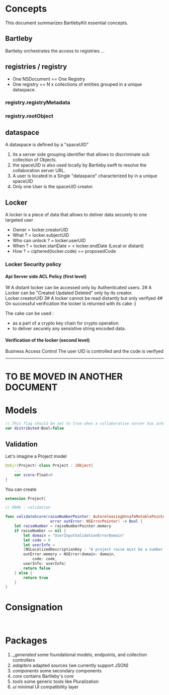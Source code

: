 # Concepts
This document summarizes BartlebyKit essential concepts. 

## Bartleby
Bartleby orchestrates the access to registries ... 

## registries / registry

+ One NSDocument == One Registry 
+ One registry == N x collections of entities grouped in a unique dataspace.

### registry.registryMetadata

### registry.rootObject

## dataspace

A dataspace is defined by a "spaceUID" 
1. Its a server side grouping identifier that allows to discriminate sub collection of Objects. 
2. the spaceUID is also used locally by Bartleby.swift to resolve the collaboration server URL.
3. A user is located in a Single "dataspace" characterized by in a unique spaceUID
4. Only one User is the spaceUID creator.

## Locker 

A locker is a piece of data that allows to deliver data securely to one targeted user

- Owner = locker.creatorUID
- What ? = locker.subjectUID
- Who can unlock ? = locker.userUID
- When ? = locker.startDate > < locker.endDate (Local or distant)
- How ? = ciphered(locker.code) == proposedCode

### Locker Security policy 

#### Api Server side ACL Policy (first level)

1# A distant locker can be accessed only by Authenticated users.
2# A Locker can be "Created Updated Deleted" only by its creator. Locker.creatorUID
3# A locker cannot be read distantly but only verifyed
4# On successful verification the locker is returned with its cake :)

The cake can be used : 
+ as a part of a crypto key chain for crypto operation
+ to deliver securely any sensistive string encoded data.

#### Verification of the locker (second level)

Business Access Control
The user UID is controlled and the code is verifyed

-----

# TO BE MOVED IN ANOTHER DOCUMENT 

# Models #

```swift 
// This flag should be set to true when a collaborative server has acknowledge the object creation
var distributed:Bool=false
```

## Validation ##

Let's imagine a Project model

```swift
@objc(Project) class Project : JObject{
    ...
    var score:Float=0
}
```

You can create 

```swift
extension Project{

// MARK : validation

func validateScore(raiseNumberPointer: AutoreleasingUnsafeMutablePointer<NSNumber?>,
                    error outError: NSErrorPointer) -> Bool {
    let raiseNumber = raiseNumberPointer.memory
    if raiseNumber == nil {
        let domain = "UserInputValidationErrorDomain"
        let code = 0
        let userInfo =
        [NSLocalizedDescriptionKey : "A project raise must be a number."]
        outError.memory = NSError(domain: domain,
            code: code,
        userInfo: userInfo)
        return false
    } else {
        return true
    }
}

```

# Consignation #

```
    
```

# Packages # 

1. *\_generated* some foundational models, endpoints, and collection controllers
2. *adapters* adapted sources (we currently support JSON)
3. *components* some secondary components
4. *core* contains Bartleby's core
5. *tools* some generic tools like Pluralization
7. *ui* minimal UI compatibility layer